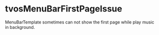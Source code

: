 # tvosMenuBarFirstPageIssue

MenuBarTemplate sometimes can not show the first page while play music in background.
